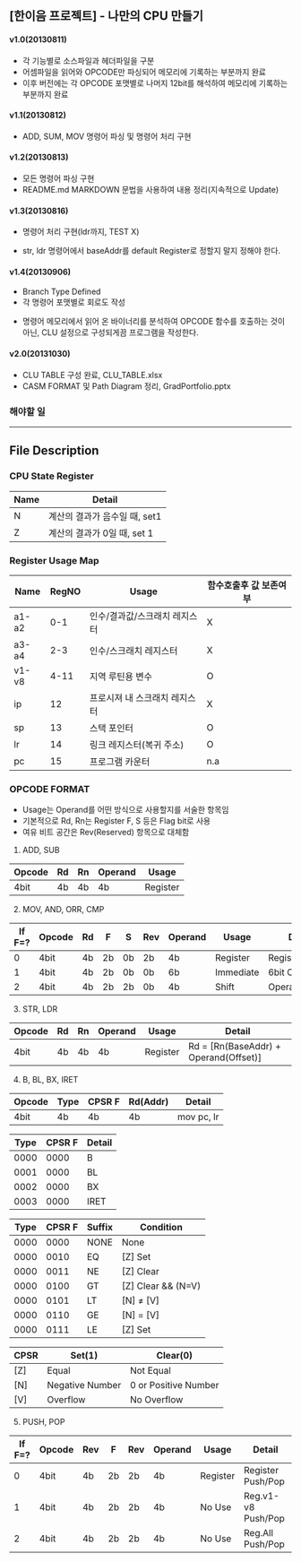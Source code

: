## [한이음 프로젝트] - 나만의 CPU 만들기 ##

#### v1.0(20130811) ####
- 각 기능별로 소스파일과 헤더파일을 구분
- 어셈파일을 읽어와 OPCODE만 파싱되어 메모리에 기록하는 부분까지 완료
- 이후 버전에는 각 OPCODE 포맷별로 나머지 12bit를 해석하여 메모리에 기록하는 부분까지 완료

#### v1.1(20130812) ####
- ADD, SUM, MOV 명령어 파싱 및 명령어 처리 구현 

#### v1.2(20130813) ####
- 모든 명령어 파싱 구현
- README.md MARKDOWN 문법을 사용하여 내용 정리(지속적으로 Update)

#### v1.3(20130816) ####
- 명령어 처리 구현(ldr까지, TEST X)
+ str, ldr 명령어에서 baseAddr를 default Register로 정할지 말지 정해야 한다.

#### v1.4(20130906) ####
- Branch Type Defined
- 각 명령어 포맷별로 회로도 작성
+ 명령어 메모리에서 읽어 온 바이너리를 분석하여 OPCODE 함수를 호출하는 것이 아닌, CLU 설정으로 구성되게끔 프로그램을 작성한다.

#### v2.0(20131030) ####
- CLU TABLE 구성 완료, CLU_TABLE.xlsx
- CASM FORMAT 및 Path Diagram 정리, GradPortfolio.pptx

### 해야할 일 ###

-------------------------------------------------------------------------------------------

## File Description ##

### CPU State Register ###

  Name    | Detail  
  ------- | -------
  N       | 계산의 결과가 음수일 때, set1
  Z       | 계산의 결과가 0일 때, set 1 


### Register Usage Map ###

  Name    | RegNO   | Usage                              | 함수호출후 값 보존여부
  ------- | ------- | -------                            | -------
  a1-a2   | 0-1     | 인수/결과값/스크래치 레지스터      | X
  a3-a4   | 2-3     | 인수/스크래치 레지스터             | X 
  v1-v8   | 4-11    | 지역 루틴용 변수                   | O
  ip      | 12      | 프로시져 내 스크래치 레지스터      | X
  sp      | 13      | 스택 포인터                        | O
  lr      | 14      | 링크 레지스터(복귀 주소)           | O
  pc      | 15      | 프로그램 카운터                    | n.a
  

### OPCODE FORMAT ###
- Usage는 Operand를 어떤 방식으로 사용할지를 서술한 항목임
- 기본적으로 Rd, Rn는 Register F, S 등은 Flag bit로 사용
- 여유 비트 공간은 Rev(Reserved) 항목으로 대체함

1. ADD, SUB

  Opcode  | Rd      | Rn      | Operand | Usage
  ------- | ------- | ------- | ------- | -------
  4bit    | 4b      | 4b      | 4b      | Register

2. MOV, AND, ORR, CMP

  If F=?  | Opcode  | Rd      | F       | S       | Rev     | Operand | Usage     | Detail
  ------- | ------- | ------- | ------- | ------- | ------- | ------- | -------   | -------
  0       | 4bit    | 4b      | 2b      | 0b      | 2b      | 4b      | Register  | Register Index
  1       | 4bit    | 4b      | 2b      | 0b      | 0b      | 6b      | Immediate | 6bit Constant
  2       | 4bit    | 4b      | 2b      | 2b      | 0b      | 4b      | Shift     | Operand<<4*S

3. STR, LDR

  Opcode  | Rd      | Rn      | Operand | Usage    | Detail
  ------- | ------- | ------- | ------- | -------  | -------
  4bit    | 4b      | 4b      | 4b      | Register | Rd = [Rn(BaseAddr) + Operand(Offset)]
  
4. B, BL, BX, IRET

  Opcode   | Type     | CPSR F   | Rd(Addr) | Detail    
  -------  | -------  | -------  | -------  | ------
  4bit     | 4b       | 4b       | 4b       | mov pc, lr

  Type    | CPSR F  | Detail    
  ------- | ------- | ------- 
	0000    | 0000    | B
	0001    | 0000    | BL
	0002    | 0000    | BX
	0003    | 0000    | IRET

  Type    | CPSR F  | Suffix  | Condition
  ------- | ------- | ------- | -------
	0000    | 0000    | NONE    | None
	0000    | 0010    | EQ      | [Z] Set
	0000    | 0011    | NE      | [Z] Clear
	0000    | 0100    | GT      | [Z] Clear && (N=V)
	0000    | 0101    | LT      | [N] ≠ [V]
	0000    | 0110    | GE      | [N] = [V]
	0000    | 0111    | LE      | [Z] Set || ([N]≠[V])

  CPSR    | Set(1)          | Clear(0)    
  ------- | -------         | ------- 
	[Z]     | Equal           | Not Equal
	[N]     | Negative Number | 0 or Positive Number
	[V]     | Overflow        | No Overflow


5. PUSH, POP

  If F=?  | Opcode  | Rev     | F       | Rev     | Operand | Usage    | Detail
  ------- | ------- | ------- | ------- | ------- | ------- | -------  | -------  
  0       | 4bit    | 4b      | 2b      | 2b      | 4b      | Register | Register  Push/Pop
  1       | 4bit    | 4b      | 2b      | 2b      | 4b      | No Use   | Reg.v1-v8 Push/Pop
  2       | 4bit    | 4b      | 2b      | 2b      | 4b      | No Use   | Reg.All   Push/Pop

